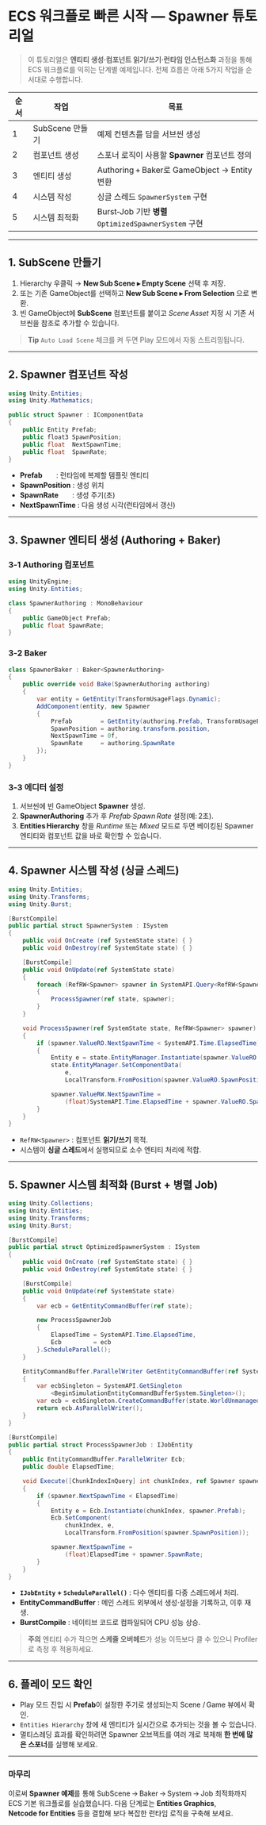 # ECS 워크플로 빠른 시작 — **Spawner** 튜토리얼

> 이 튜토리얼은 **엔티티 생성·컴포넌트 읽기/쓰기·런타임 인스턴스화** 과정을 통해 ECS 워크플로를 익히는 단계별 예제입니다. 전체 흐름은 아래 5가지 작업을 순서대로 수행합니다.

| 순서 | 작업 | 목표 |
|------|------|------|
| 1 | SubScene 만들기 | 예제 컨텐츠를 담을 서브씬 생성 |
| 2 | 컴포넌트 생성 | 스포너 로직이 사용할 **Spawner** 컴포넌트 정의 |
| 3 | 엔티티 생성 | Authoring + Baker로 GameObject → Entity 변환 |
| 4 | 시스템 작성 | 싱글 스레드 `SpawnerSystem` 구현 |
| 5 | 시스템 최적화 | Burst‑Job 기반 **병렬** `OptimizedSpawnerSystem` 구현 |

---

## 1. SubScene 만들기
1. Hierarchy 우클릭 → **New Sub Scene ▸ Empty Scene** 선택 후 저장.  
2. 또는 기존 GameObject를 선택하고 **New Sub Scene ▸ From Selection** 으로 변환.  
3. 빈 GameObject에 **SubScene** 컴포넌트를 붙이고 *Scene Asset* 지정 시 기존 서브씬을 참조로 추가할 수 있습니다.

> **Tip** `Auto Load Scene` 체크를 켜 두면 Play 모드에서 자동 스트리밍됩니다.

---

## 2. Spawner 컴포넌트 작성
```csharp
using Unity.Entities;
using Unity.Mathematics;

public struct Spawner : IComponentData
{
    public Entity Prefab;
    public float3 SpawnPosition;
    public float  NextSpawnTime;
    public float  SpawnRate;
}
```
* **Prefab**  : 런타임에 복제할 템플릿 엔티티  
* **SpawnPosition** : 생성 위치  
* **SpawnRate**  : 생성 주기(초)  
* **NextSpawnTime** : 다음 생성 시각(런타임에서 갱신)
---

## 3. Spawner 엔티티 생성 (Authoring + Baker)

### 3‑1 Authoring 컴포넌트
```csharp
using UnityEngine;
using Unity.Entities;

class SpawnerAuthoring : MonoBehaviour
{
    public GameObject Prefab;
    public float SpawnRate;
}
```

### 3‑2 Baker
```csharp
class SpawnerBaker : Baker<SpawnerAuthoring>
{
    public override void Bake(SpawnerAuthoring authoring)
    {
        var entity = GetEntity(TransformUsageFlags.Dynamic);
        AddComponent(entity, new Spawner
        {
            Prefab        = GetEntity(authoring.Prefab, TransformUsageFlags.Dynamic),
            SpawnPosition = authoring.transform.position,
            NextSpawnTime = 0f,
            SpawnRate     = authoring.SpawnRate
        });
    }
}
``` 

### 3‑3 에디터 설정
1. 서브씬에 빈 GameObject **Spawner** 생성.  
2. **SpawnerAuthoring** 추가 후 *Prefab*·*Spawn Rate* 설정(예: 2초).  
3. **Entities Hierarchy** 창을 *Runtime* 또는 *Mixed* 모드로 두면 베이킹된 Spawner 엔티티와 컴포넌트 값을 바로 확인할 수 있습니다.

---

## 4. Spawner 시스템 작성 (싱글 스레드)

```csharp
using Unity.Entities;
using Unity.Transforms;
using Unity.Burst;

[BurstCompile]
public partial struct SpawnerSystem : ISystem
{
    public void OnCreate (ref SystemState state) { }
    public void OnDestroy(ref SystemState state) { }

    [BurstCompile]
    public void OnUpdate(ref SystemState state)
    {
        foreach (RefRW<Spawner> spawner in SystemAPI.Query<RefRW<Spawner>>())
        {
            ProcessSpawner(ref state, spawner);
        }
    }

    void ProcessSpawner(ref SystemState state, RefRW<Spawner> spawner)
    {
        if (spawner.ValueRO.NextSpawnTime < SystemAPI.Time.ElapsedTime)
        {
            Entity e = state.EntityManager.Instantiate(spawner.ValueRO.Prefab);
            state.EntityManager.SetComponentData(
                e,
                LocalTransform.FromPosition(spawner.ValueRO.SpawnPosition));

            spawner.ValueRW.NextSpawnTime =
                (float)SystemAPI.Time.ElapsedTime + spawner.ValueRO.SpawnRate;
        }
    }
}
```

* `RefRW<Spawner>` : 컴포넌트 **읽기/쓰기** 목적.  
* 시스템이 **싱글 스레드**에서 실행되므로 소수 엔티티 처리에 적합.

---

## 5. Spawner 시스템 최적화 (Burst + 병렬 Job)

```csharp
using Unity.Collections;
using Unity.Entities;
using Unity.Transforms;
using Unity.Burst;

[BurstCompile]
public partial struct OptimizedSpawnerSystem : ISystem
{
    public void OnCreate (ref SystemState state) { }
    public void OnDestroy(ref SystemState state) { }

    [BurstCompile]
    public void OnUpdate(ref SystemState state)
    {
        var ecb = GetEntityCommandBuffer(ref state);

        new ProcessSpawnerJob
        {
            ElapsedTime = SystemAPI.Time.ElapsedTime,
            Ecb         = ecb
        }.ScheduleParallel();
    }

    EntityCommandBuffer.ParallelWriter GetEntityCommandBuffer(ref SystemState state)
    {
        var ecbSingleton = SystemAPI.GetSingleton
            <BeginSimulationEntityCommandBufferSystem.Singleton>();
        var ecb = ecbSingleton.CreateCommandBuffer(state.WorldUnmanaged);
        return ecb.AsParallelWriter();
    }
}

[BurstCompile]
public partial struct ProcessSpawnerJob : IJobEntity
{
    public EntityCommandBuffer.ParallelWriter Ecb;
    public double ElapsedTime;

    void Execute([ChunkIndexInQuery] int chunkIndex, ref Spawner spawner)
    {
        if (spawner.NextSpawnTime < ElapsedTime)
        {
            Entity e = Ecb.Instantiate(chunkIndex, spawner.Prefab);
            Ecb.SetComponent(
                chunkIndex, e,
                LocalTransform.FromPosition(spawner.SpawnPosition));

            spawner.NextSpawnTime =
                (float)ElapsedTime + spawner.SpawnRate;
        }
    }
}
```

* **`IJobEntity` + `ScheduleParallel()`** : 다수 엔티티를 다중 스레드에서 처리.  
* **EntityCommandBuffer** : 메인 스레드 외부에서 생성·설정을 기록하고, 이후 재생.  
* **BurstCompile** : 네이티브 코드로 컴파일되어 CPU 성능 상승.  

> **주의** 엔티티 수가 적으면 **스케줄 오버헤드**가 성능 이득보다 클 수 있으니 Profiler로 측정 후 적용하세요.

---

## 6. 플레이 모드 확인
* Play 모드 진입 시 **Prefab**이 설정한 주기로 생성되는지 Scene / Game 뷰에서 확인.  
* `Entities Hierarchy` 창에 새 엔티티가 실시간으로 추가되는 것을 볼 수 있습니다.
* 멀티스레딩 효과를 확인하려면 Spawner 오브젝트를 여러 개로 복제해 **한 번에 많은 스포너**를 실행해 보세요.

---

### 마무리
이로써 **Spawner 예제**를 통해 SubScene → Baker → System → Job 최적화까지 ECS 기본 워크플로를 실습했습니다. 다음 단계로는 **Entities Graphics**, **Netcode for Entities** 등을 결합해 보다 복잡한 런타임 로직을 구축해 보세요.
